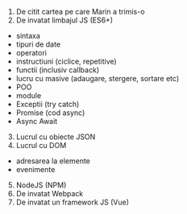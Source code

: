 1. De citit cartea pe care Marin a trimis-o
2. De invatat limbajul JS (ES6+)
- sintaxa
- tipuri de date
- operatori
- instructiuni (ciclice, repetitive)
- functii (inclusiv callback) 
- lucru cu masive (adaugare, stergere, sortare etc)
- POO
- module
- Exceptii (try catch)
- Promise (cod async)
- Async Await
3. Lucrul cu obiecte JSON
4. Lucrul cu DOM
- adresarea la elemente
- evenimente
5. NodeJS (NPM)
6. De invatat Webpack
7. De invatat un framework JS (Vue)

